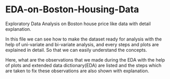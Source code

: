 # EDA-on-Boston-Housing-Data
Exploratory Data Analysis on Boston house price like data with detail explanation.

In this file we can see how to make the dataset ready for analysis with the help of uni-variate and bi-variate analysis, and every steps and plots are explained in detail. So that we can easily understand the concepts.

Here, what are the observations that we made during the EDA with the help of plots and extended data dictionary(EDA) are listed and the steps which are taken to fix these observations are also shown with explanation.
